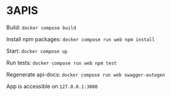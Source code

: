 # 3APIS

Build:
``docker compose build``

Install npm packages: 
``docker compose run web npm install``

Start: 
``docker compose up``

Run tests: 
``docker compose run web npm test``

Regenerate api-docs:
``docker compose run web swagger-autogen``

App is accessible on ``127.0.0.1:3000``